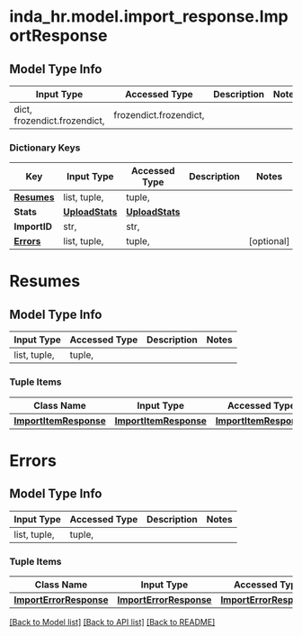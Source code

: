 # inda_hr.model.import_response.ImportResponse

## Model Type Info
Input Type | Accessed Type | Description | Notes
------------ | ------------- | ------------- | -------------
dict, frozendict.frozendict,  | frozendict.frozendict,  |  | 

### Dictionary Keys
Key | Input Type | Accessed Type | Description | Notes
------------ | ------------- | ------------- | ------------- | -------------
**[Resumes](#Resumes)** | list, tuple,  | tuple,  |  | 
**Stats** | [**UploadStats**](UploadStats.md) | [**UploadStats**](UploadStats.md) |  | 
**ImportID** | str,  | str,  |  | 
**[Errors](#Errors)** | list, tuple,  | tuple,  |  | [optional] 

# Resumes

## Model Type Info
Input Type | Accessed Type | Description | Notes
------------ | ------------- | ------------- | -------------
list, tuple,  | tuple,  |  | 

### Tuple Items
Class Name | Input Type | Accessed Type | Description | Notes
------------- | ------------- | ------------- | ------------- | -------------
[**ImportItemResponse**](ImportItemResponse.md) | [**ImportItemResponse**](ImportItemResponse.md) | [**ImportItemResponse**](ImportItemResponse.md) |  | 

# Errors

## Model Type Info
Input Type | Accessed Type | Description | Notes
------------ | ------------- | ------------- | -------------
list, tuple,  | tuple,  |  | 

### Tuple Items
Class Name | Input Type | Accessed Type | Description | Notes
------------- | ------------- | ------------- | ------------- | -------------
[**ImportErrorResponse**](ImportErrorResponse.md) | [**ImportErrorResponse**](ImportErrorResponse.md) | [**ImportErrorResponse**](ImportErrorResponse.md) |  | 

[[Back to Model list]](../../README.md#documentation-for-models) [[Back to API list]](../../README.md#documentation-for-api-endpoints) [[Back to README]](../../README.md)

